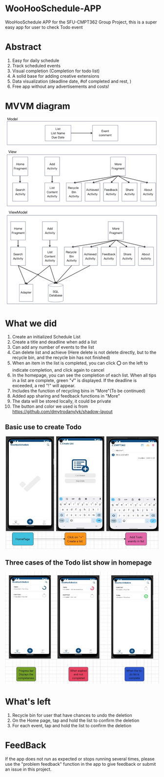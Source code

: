 # WooHooSchedule-APP
WooHooSchedule APP for the SFU-CMPT362 Group Project, this is a super easy app for user to check Todo event

# Abstract
1. Easy for daily schedule 
2. Track scheduled events 
3. Visual completion (Completion for todo list)
4. A solid base for adding creative extensions
5. Data visualization (deadline date, #of completed and rest, )
6. Free app without any advertisements and costs!

# MVVM diagram
<img src="https://github.com/AAXwL/WooHooSchedule-APP/blob/main/MVVM.png" width="2000px" hight= "3000px">


# What we did 
1. Create an initialized Schedule List
2. Create a title and deadline when add a list
3. Can add any number of events to the list
4. Can delete list and achieve (Here delete is not delete directly, but to the recycle bin, and the recycle bin has not finished)
5. When an item in the list is completed, you can click ⭕ on the left to indicate completion, and click again to cancel
6. In the homepage, you can see the completion of each list. When all tips in a list are complete, green "√" is displayed. If the deadline is exceeded, a red "!" will appear.
7. Includes the function of recycling bins in "More"(To be continued)
8. Added app sharing and feedback functions in "More"
9. The data will be stored locally, it could be private
10. The button and color we used is from https://github.com/dmytrodanylyk/shadow-layout

## Basic use to create Todo
![](https://github.com/AAXwL/WooHooSchedule-APP/blob/main/To%20create%20%20Todo.jpg)
## Three cases of the Todo list show in homepage
![](https://github.com/AAXwL/WooHooSchedule-APP/blob/main/HomePage.jpg)

# What's left 
1. Recycle bin for user that have chances to undo the deletion
2. On the Home page, tap and hold the list to confirm the deletion
3. For each event, tap and hold the list to confirm the deletion

# FeedBack
If the app does not run as expected or stops running several times, please use the "problem feedback" function in the app to give feedback or submit an issue in this project.

